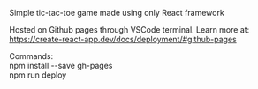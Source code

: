 Simple tic-tac-toe game made using only React framework

Hosted on Github pages through VSCode terminal. Learn more at: https://create-react-app.dev/docs/deployment/#github-pages

Commands:<br>
npm install --save gh-pages<br>
npm run deploy

